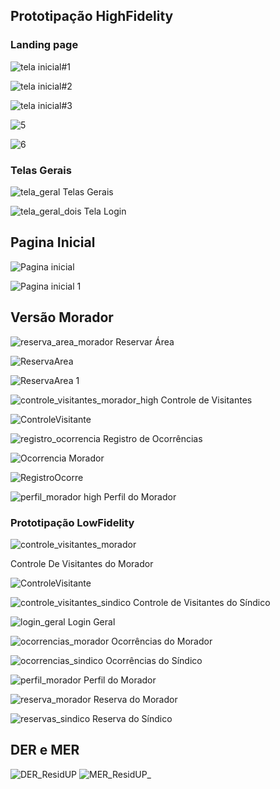 ## Prototipação HighFidelity
### Landing page
![tela inicial#1](https://github.com/CleitonRSilvaa/residup/assets/126733500/7c87277f-6cdb-44ae-a846-cb043b3e38fa)

![tela inicial#2](https://github.com/CleitonRSilvaa/residup/assets/126733500/b253e913-38f9-40ef-924e-4fc4c2f156cb)

![tela inicial#3](https://github.com/CleitonRSilvaa/residup/assets/126733500/3b814653-acd6-4ccb-b58d-4692911f368d)


![5](https://github.com/CleitonRSilvaa/residup/assets/126733500/048e0277-62e5-48b2-9818-ce181e220dc8)



![6](https://github.com/CleitonRSilvaa/residup/assets/126733500/1a26d9b7-5df7-42cc-a038-df5765f41319)

### Telas Gerais
![tela_geral](https://user-images.githubusercontent.com/104398217/225482557-9819a548-7fda-4224-83fe-6af1a873bc10.png)
Telas Gerais

![tela_geral_dois](https://user-images.githubusercontent.com/104398217/225482627-5113b475-b720-43a8-b494-fec3df36425c.png)
Tela Login

## Pagina Inicial 

![Pagina inicial](https://github.com/CleitonRSilvaa/residup/assets/126733500/899fe824-790d-4dbe-9548-0820ada79e94)



![Pagina inicial 1](https://github.com/CleitonRSilvaa/residup/assets/126733500/029befdf-3e1d-4936-ad5d-07602d9590da)


## Versão Morador
![reserva_area_morador](https://user-images.githubusercontent.com/104398217/225482756-bf743d3d-3a92-44e9-b816-c60fdebcf013.png)
Reservar Área

![ReservaArea](https://github.com/CleitonRSilvaa/residup/assets/126733500/3f4fea66-f215-4f4a-a53f-c07964a27360)

![ReservaArea 1](https://github.com/CleitonRSilvaa/residup/assets/126733500/f1ad2aac-5b51-44cc-a3b2-2f1bc76a7e82)



![controle_visitantes_morador_high](https://user-images.githubusercontent.com/104398217/225482811-cf97cced-1dcf-49e9-a2bc-007e038deaf5.png)
Controle de Visitantes

![ControleVisitante](https://github.com/CleitonRSilvaa/residup/assets/126733500/a4240e0d-4f8d-446e-a5cd-816f46e53d95)

![registro_ocorrencia](https://user-images.githubusercontent.com/104398217/225482867-5c74d129-7e82-41af-9e65-45e12ffb452f.png)
Registro de Ocorrências

![Ocorrencia Morador](https://github.com/CleitonRSilvaa/residup/assets/126733500/c357fc9b-0941-4152-ace5-968fa59e514d)


![RegistroOcorre](https://github.com/CleitonRSilvaa/residup/assets/126733500/c73394db-5d64-4b11-883f-42ed886ed86f)

![perfil_morador high](https://user-images.githubusercontent.com/104398217/225482928-21301aca-0fb7-4242-903c-04019a74be6f.png)
Perfil do Morador

### Prototipação LowFidelity
![controle_visitantes_morador](https://user-images.githubusercontent.com/104398217/225441172-7ef65f16-8093-4845-ad1a-eb9d42603749.png)


Controle De Visitantes do Morador

![ControleVisitante](https://github.com/CleitonRSilvaa/residup/assets/126733500/cf8af888-693b-4e67-96b3-04537bdde42f)


![controle_visitantes_sindico](https://user-images.githubusercontent.com/104398217/225441255-0d21b456-04d9-432b-a656-97b334491feb.png)
Controle de Visitantes do Síndico

![login_geral](https://user-images.githubusercontent.com/104398217/225441358-3bdb20c0-0b58-46a0-bf5d-260df15dd82a.png)
Login Geral

![ocorrencias_morador](https://user-images.githubusercontent.com/104398217/225441382-ad0ba460-11ab-4941-a751-387bead266a3.png)
Ocorrências do Morador

![ocorrencias_sindico](https://user-images.githubusercontent.com/104398217/225441403-5d07b841-466e-4203-9967-dd51f02d9df3.png)
Ocorrências do Síndico

![perfil_morador](https://user-images.githubusercontent.com/104398217/225441426-321aec87-ec2f-4866-87f8-47b4a82c6b2f.png)
Perfil do Morador

![reserva_morador](https://user-images.githubusercontent.com/104398217/225441453-4eefba0c-c67d-4102-b835-54245ac1b32d.png)
Reserva do Morador

![reservas_sindico](https://user-images.githubusercontent.com/104398217/225441470-a4c14b5b-e030-4ab8-af1d-96c83443da6c.png)
Reserva do Síndico


## DER e MER

![DER_ResidUP](https://user-images.githubusercontent.com/104398217/225476492-666b9120-322d-407d-a6b9-f35ea6a99c1a.jpg)
![MER_ResidUP_](https://user-images.githubusercontent.com/104398217/225476512-37dc69c7-f7a0-425a-9b29-8f1e01bf1b72.png)




